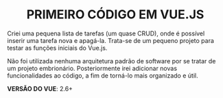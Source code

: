 <h1 align='center'>PRIMEIRO CÓDIGO EM VUE.JS</h1>
<p>Criei uma pequena lista de tarefas (um quase CRUD), onde é possível inserir uma tarefa nova e apagá-la. Trata-se de um pequeno projeto para testar as funções iniciais do Vue.js.</p>
<p>Não foi utilizada nenhuma arquitetura padrão de software por se tratar de um projeto embrionário. Posteriormente irei adicionar novas funcionalidades ao código, a fim de torná-lo mais organizado e útil.</p>

<p><strong>VERSÃO DO VUE</strong>: 2.6+</p>
